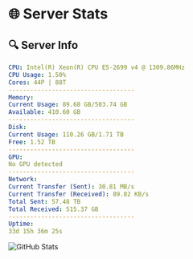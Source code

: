 # 🌐 Server Stats
## 🔍 Server Info
```yaml
CPU: Intel(R) Xeon(R) CPU E5-2699 v4 @ 1309.86MHz
CPU Usage: 1.50%
Cores: 44P | 88T
-----------------------------------
Memory:
Current Usage: 89.68 GB/503.74 GB
Available: 410.60 GB
-----------------------------------
Disk:
Current Usage: 110.26 GB/1.71 TB
Free: 1.52 TB
-----------------------------------
GPU:
No GPU detected
-----------------------------------
Network:
Current Transfer (Sent): 30.81 MB/s
Current Transfer (Received): 89.82 KB/s
Total Sent: 57.48 TB
Total Received: 515.37 GB
-----------------------------------
Uptime:
33d 15h 36m 25s
```
![GitHub Stats](https://img.shields.io/badge/Updated-2025-04-10_12:59:14-blue)